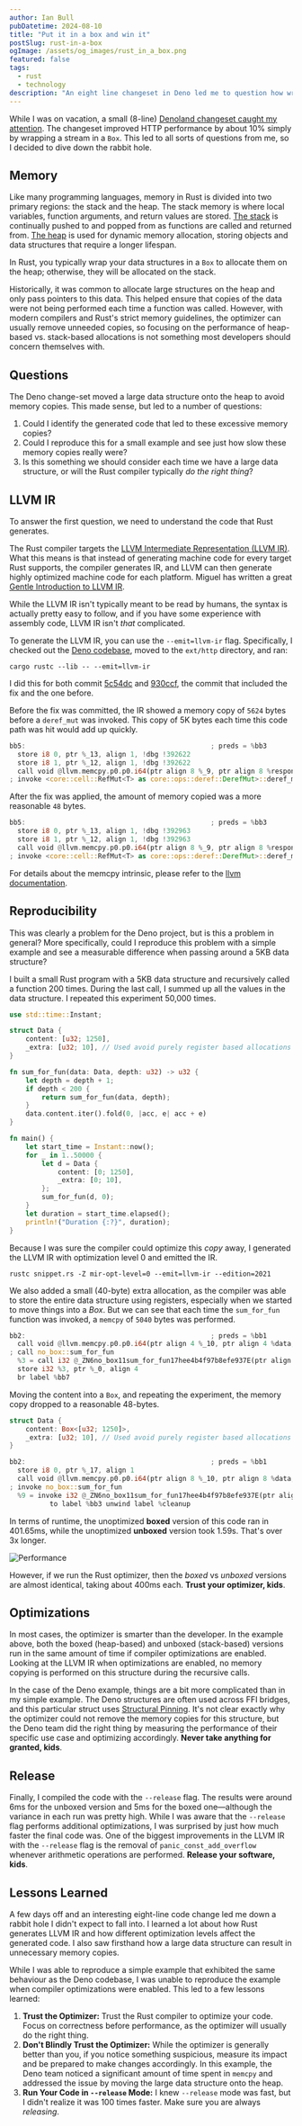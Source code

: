 ```yaml
---
author: Ian Bull
pubDatetime: 2024-08-10
title: "Put it in a box and win it"
postSlug: rust-in-a-box
ogImage: /assets/og_images/rust_in_a_box.png
featured: false
tags:
  - rust
  - technology
description: "An eight line changeset in Deno led me to question how wrapping a large structure in a Box improves performance and if this approach works in general."
---
```


While I was on vacation, a small (8-line) [Denoland changeset caught my attention](https://github.com/denoland/deno/commit/930ccf928aee3ce5befc0a7494e0f9caaf0c8c63). The changeset improved HTTP performance by about 10% simply by wrapping a stream in a `Box`. This led to all sorts of questions from me, so I decided to dive down the rabbit hole.

## Memory

Like many programming languages, memory in Rust is divided into two primary regions: the stack and the heap. The stack memory is where local variables, function arguments, and return values are stored. [The stack](https://web.mit.edu/rust-lang_v1.25/arch/amd64_ubuntu1404/share/doc/rust/html/book/first-edition/the-stack-and-the-heap.html#the-stack) is continually pushed to and popped from as functions are called and returned from. [The heap](https://web.mit.edu/rust-lang_v1.25/arch/amd64_ubuntu1404/share/doc/rust/html/book/first-edition/the-stack-and-the-heap.html#the-heap) is used for dynamic memory allocation, storing objects and data structures that require a longer lifespan.

In Rust, you typically wrap your data structures in a `Box` to allocate them on the heap; otherwise, they will be allocated on the stack.

Historically, it was common to allocate large structures on the heap and only pass pointers to this data. This helped ensure that copies of the data were not being performed each time a function was called. However, with modern compilers and Rust's strict memory guidelines, the optimizer can usually remove unneeded copies, so focusing on the performance of heap-based vs. stack-based allocations is not something most developers should concern themselves with.

## Questions

The Deno change-set moved a large data structure onto the heap to avoid memory copies. This made sense, but led to a number of questions:

1. Could I identify the generated code that led to these excessive memory copies?
2. Could I reproduce this for a small example and see just how slow these memory copies really were?
3. Is this something we should consider each time we have a large data structure, or will the Rust compiler typically _do the right thing_?

## LLVM IR

To answer the first question, we need to understand the code that Rust generates.

The Rust compiler targets the [LLVM Intermediate Representation (LLVM IR)](https://llvm.org/docs/LangRef.html). What this means is that instead of generating machine code for every target Rust supports, the compiler generates IR, and LLVM can then generate highly optimized machine code for each platform. Miguel has written a great [Gentle Introduction to LLVM IR](https://mcyoung.xyz/2023/08/01/llvm-ir/).

While the LLVM IR isn't typically meant to be read by humans, the syntax is actually pretty easy to follow, and if you have some experience with assembly code, LLVM IR isn't _that_ complicated.

To generate the LLVM IR, you can use the `--emit=llvm-ir` flag. Specifically, I checked out the [Deno codebase](https://github.com/denoland/deno), moved to the `ext/http` directory, and ran:

```shell
cargo rustc --lib -- --emit=llvm-ir
```

I did this for both commit [5c54dc](https://github.com/denoland/deno/commit/5c54dc5840e26410e364619b73b4721ce1815cef) and [930ccf](https://github.com/denoland/deno/commit/930ccf928aee3ce5befc0a7494e0f9caaf0c8c63), the commit that included the fix and the one before.

Before the fix was committed, the IR showed a memory copy of `5624` bytes before a `deref_mut` was invoked. This copy of 5K bytes each time this code path was hit would add up quickly.

```rust
bb5:                                              ; preds = %bb3
  store i8 0, ptr %_13, align 1, !dbg !392622
  store i8 1, ptr %_12, align 1, !dbg !392622
  call void @llvm.memcpy.p0.p0.i64(ptr align 8 %_9, ptr align 8 %response_body, i64 5624, i1 false), !dbg !392622
; invoke <core::cell::RefMut<T> as core::ops::deref::DerefMut>::deref_mut
```

After the fix was applied, the amount of memory copied was a more reasonable `48` bytes.

```rust
bb5:                                              ; preds = %bb3
  store i8 0, ptr %_13, align 1, !dbg !392963
  store i8 1, ptr %_12, align 1, !dbg !392963
  call void @llvm.memcpy.p0.p0.i64(ptr align 8 %_9, ptr align 8 %response_body, i64 48, i1 false), !dbg !392963
; invoke <core::cell::RefMut<T> as core::ops::deref::DerefMut>::deref_mut
```

For details about the memcpy intrinsic, please refer to the [llvm documentation](https://llvm.org/docs/LangRef.html#llvm-memcpy-intrinsic).

## Reproducibility

This was clearly a problem for the Deno project, but is this a problem in general? More specifically, could I reproduce this problem with a simple example and see a measurable difference when passing around a 5KB data structure?

I built a small Rust program with a 5KB data structure and recursively called a function 200 times. During the last call, I summed up all the values in the data structure. I repeated this experiment 50,000 times.

```rust
use std::time::Instant;

struct Data {
    content: [u32; 1250],
    _extra: [u32; 10], // Used avoid purely register based allocations
}

fn sum_for_fun(data: Data, depth: u32) -> u32 {
    let depth = depth + 1;
    if depth < 200 {
        return sum_for_fun(data, depth);
    }
    data.content.iter().fold(0, |acc, e| acc + e)
}

fn main() {
    let start_time = Instant::now();
    for _ in 1..50000 {
        let d = Data {
            content: [0; 1250],
            _extra: [0; 10],
        };
        sum_for_fun(d, 0);
    }
    let duration = start_time.elapsed();
    println!("Duration {:?}", duration);
}
```

Because I was sure the compiler could optimize this _copy_ away, I generated the LLVM IR with optimization level 0 and emitted the IR.

```shell
rustc snippet.rs -Z mir-opt-level=0 --emit=llvm-ir --edition=2021
```

We also added a small (40-byte) extra allocation, as the compiler was able to store the entire data structure using registers, especially when we started to move things into a _Box_. But we can see that each time the `sum_for_fun` function was invoked, a `memcpy` of `5040` bytes was performed.

```rust
bb2:                                              ; preds = %bb1
  call void @llvm.memcpy.p0.p0.i64(ptr align 4 %_10, ptr align 4 %data, i64 5040, i1 false)
; call no_box::sum_for_fun
  %3 = call i32 @_ZN6no_box11sum_for_fun17hee4b4f97b8efe937E(ptr align 4 %_10, i32 %_5.0)
  store i32 %3, ptr %_0, align 4
  br label %bb7
```

Moving the content into a `Box`, and repeating the experiment, the memory copy dropped to a reasonable 48-bytes.

```rust
struct Data {
    content: Box<[u32; 1250]>,
    _extra: [u32; 10], // Used avoid purely register based allocations
}
```

```rust
bb2:                                              ; preds = %bb1
  store i8 0, ptr %_17, align 1
  call void @llvm.memcpy.p0.p0.i64(ptr align 8 %_10, ptr align 8 %data, i64 48, i1 false)
; invoke no_box::sum_for_fun
  %9 = invoke i32 @_ZN6no_box11sum_for_fun17hee4b4f97b8efe937E(ptr align 8 %_10, i32 %_5.0)
          to label %bb3 unwind label %cleanup
```

In terms of runtime, the unoptimized **boxed** version of this code ran in 401.65ms, while the unoptimized **unboxed** version took 1.59s. That's over 3x longer.

![Performance](./performance.png)

However, if we run the Rust optimizer, then the _boxed_ vs _unboxed_ versions are almost identical, taking about 400ms each. **Trust your optimizer, kids**.

## Optimizations

In most cases, the optimizer is smarter than the developer. In the example above, both the boxed (heap-based) and unboxed (stack-based) versions run in the same amount of time if compiler optimizations are enabled. Looking at the LLVM IR when optimizations are enabled, no memory copying is performed on this structure during the recursive calls.

In the case of the Deno example, things are a bit more complicated than in my simple example. The Deno structures are often used across FFI bridges, and this particular struct uses [Structural Pinning](https://doc.rust-lang.org/std/pin/index.html#projections-and-structural-pinning). It's not clear exactly why the optimizer could not remove the memory copies for this structure, but the Deno team did the right thing by measuring the performance of their specific use case and optimizing accordingly. **Never take anything for granted, kids**.

## Release

Finally, I compiled the code with the `--release` flag. The results were around 6ms for the unboxed version and 5ms for the boxed one—although the variance in each run was pretty high. While I was aware that the `--release` flag performs additional optimizations, I was surprised by just how much faster the final code was. One of the biggest improvements in the LLVM IR with the `--release` flag is the removal of `panic_const_add_overflow` whenever arithmetic operations are performed. **Release your software, kids**.

## Lessons Learned

A few days off and an interesting eight-line code change led me down a rabbit hole I didn't expect to fall into. I learned a lot about how Rust generates LLVM IR and how different optimization levels affect the generated code. I also saw firsthand how a large data structure can result in unnecessary memory copies.

While I was able to reproduce a simple example that exhibited the same behaviour as the Deno codebase, I was unable to reproduce the example when compiler optimizations were enabled. This led to a few lessons learned:

1. **Trust the Optimizer:** Trust the Rust compiler to optimize your code. Focus on correctness before performance, as the optimizer will usually do the right thing.
2. **Don't Blindly Trust the Optimizer:** While the optimizer is generally better than you, if you notice something suspicious, measure its impact and be prepared to make changes accordingly. In this example, the Deno team noticed a significant amount of time spent in `memcpy` and addressed the issue by moving the large data structure onto the heap.
3. **Run Your Code in `--release` Mode:** I knew `--release` mode was fast, but I didn't realize it was 100 times faster. Make sure you are always _releasing_.
